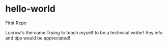 # hello-world
First Repo

Lucrow's the name.Trying to teach myself to be a technical writer! Any info and tips would be appreciated!
